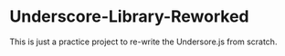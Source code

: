 # Underscore-Library-Reworked
This is just a practice project to re-write the Undersore.js from scratch. 
